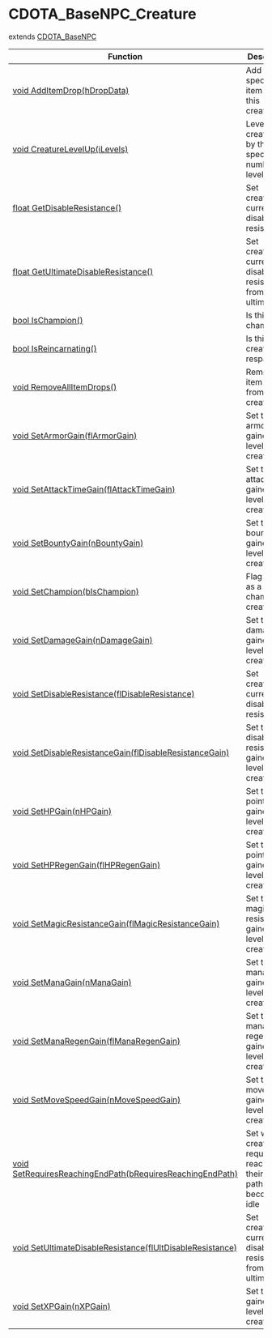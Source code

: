 # CDOTA_BaseNPC_Creature
extends [CDOTA_BaseNPC](../CDOTA_BaseNPC)

Function|Description|Client
--|--|:--:
[void AddItemDrop(hDropData)](AddItemDrop)|Add the specified item drop to this creature.|❌
[void CreatureLevelUp(iLevels)](CreatureLevelUp)|Level the creature up by the specified number of levels|❌
[float GetDisableResistance()](GetDisableResistance)|Set creature's current disable resistance|❌
[float GetUltimateDisableResistance()](GetUltimateDisableResistance)|Set creature's current disable resistance from ultimates|❌
[bool IsChampion()](IsChampion)|Is this unit a champion?|❌
[bool IsReincarnating()](IsReincarnating)|Is this creature respawning?|❌
[void RemoveAllItemDrops()](RemoveAllItemDrops)|Remove all item drops from this creature.|❌
[void SetArmorGain(flArmorGain)](SetArmorGain)|Set the armor gained per level on this creature.|❌
[void SetAttackTimeGain(flAttackTimeGain)](SetAttackTimeGain)|Set the attack time gained per level on this creature.|❌
[void SetBountyGain(nBountyGain)](SetBountyGain)|Set the bounty gold gained per level on this creature.|❌
[void SetChampion(bIsChampion)](SetChampion)|Flag this unit as a champion creature.|❌
[void SetDamageGain(nDamageGain)](SetDamageGain)|Set the damage gained per level on this creature.|❌
[void SetDisableResistance(flDisableResistance)](SetDisableResistance)|Set creature's current disable resistance|❌
[void SetDisableResistanceGain(flDisableResistanceGain)](SetDisableResistanceGain)|Set the disable resistance gained per level on this creature.|❌
[void SetHPGain(nHPGain)](SetHPGain)|Set the hit points gained per level on this creature.|❌
[void SetHPRegenGain(flHPRegenGain)](SetHPRegenGain)|Set the hit points regen gained per level on this creature.|❌
[void SetMagicResistanceGain(flMagicResistanceGain)](SetMagicResistanceGain)|Set the magic resistance gained per level on this creature.|❌
[void SetManaGain(nManaGain)](SetManaGain)|Set the mana points gained per level on this creature.|❌
[void SetManaRegenGain(flManaRegenGain)](SetManaRegenGain)|Set the mana points regen gained per level on this creature.|❌
[void SetMoveSpeedGain(nMoveSpeedGain)](SetMoveSpeedGain)|Set the move speed gained per level on this creature.|❌
[void SetRequiresReachingEndPath(bRequiresReachingEndPath)](SetRequiresReachingEndPath)|Set whether creatures require reaching their end path before becoming idle|❌
[void SetUltimateDisableResistance(flUltDisableResistance)](SetUltimateDisableResistance)|Set creature's current disable resistance from ultimates|❌
[void SetXPGain(nXPGain)](SetXPGain)|Set the XP gained per level on this creature.|❌
